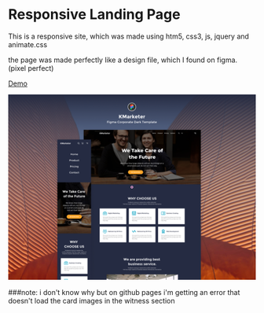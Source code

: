 # Responsive Landing Page
This is a responsive site, which was made using htm5, css3, js, jquery and animate.css

the page was made perfectly like a design file, which I found on figma. (pixel perfect)

[Demo](https://andrewcrescencio.github.io/ResponsiveLandingPage/)

![Landingpage Thumbnail](./landingpage-thumbnail.png)

###note:
i don't know why but on github pages i'm getting an error that doesn't load the card images in the witness section
